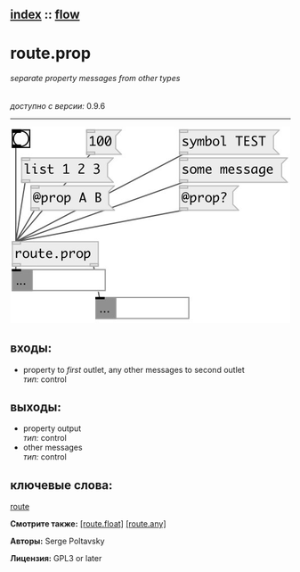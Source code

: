 [index](index.html) :: [flow](category_flow.html)
---

# route.prop

###### separate property messages from other types

*доступно с версии:* 0.9.6

---




[![example](../examples/img/route.prop.jpg)](../examples/pd/route.prop.pd)









## входы:

* property to *first* outlet, any other messages to second outlet<br>
_тип:_ control



## выходы:

* property output<br>
_тип:_ control
* other messages<br>
_тип:_ control



## ключевые слова:

[route](keywords/route.html)



**Смотрите также:**
[\[route.float\]](route.float.html)
[\[route.any\]](route.any.html)




**Авторы:** Serge Poltavsky




**Лицензия:** GPL3 or later





